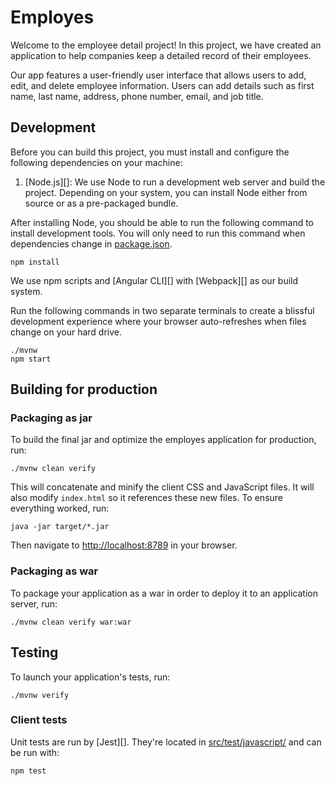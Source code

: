 # Employes

Welcome to the employee detail project! In this project, we have created an application to help companies keep a detailed record of their employees.

Our app features a user-friendly user interface that allows users to add, edit, and delete employee information. Users can add details such as first name, last name, address, phone number, email, and job title.
## Development

Before you can build this project, you must install and configure the following dependencies on your machine:

1. [Node.js][]: We use Node to run a development web server and build the project.
   Depending on your system, you can install Node either from source or as a pre-packaged bundle.

After installing Node, you should be able to run the following command to install development tools.
You will only need to run this command when dependencies change in [package.json](package.json).

```
npm install
```

We use npm scripts and [Angular CLI][] with [Webpack][] as our build system.

Run the following commands in two separate terminals to create a blissful development experience where your browser
auto-refreshes when files change on your hard drive.

```
./mvnw
npm start
```

## Building for production

### Packaging as jar

To build the final jar and optimize the employes application for production, run:

```
./mvnw clean verify
```

This will concatenate and minify the client CSS and JavaScript files. It will also modify `index.html` so it references these new files.
To ensure everything worked, run:

```
java -jar target/*.jar
```

Then navigate to [http://localhost:8789](http://localhost:8789) in your browser.


### Packaging as war

To package your application as a war in order to deploy it to an application server, run:

```
./mvnw clean verify war:war
```

## Testing

To launch your application's tests, run:

```
./mvnw verify
```

### Client tests

Unit tests are run by [Jest][]. They're located in [src/test/javascript/](src/test/javascript/) and can be run with:

```
npm test
```
